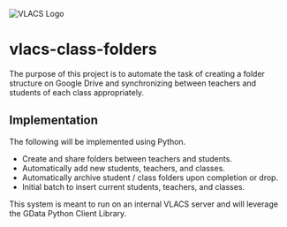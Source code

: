 ![VLACS Logo](http://vlacs.org/images/VLACS_logo_no_dep_website.png)
# vlacs-class-folders #

The purpose of this project is to automate the task of creating a folder structure on Google Drive and synchronizing
between teachers and students of each class appropriately.

## Implementation ##

The following will be implemented using Python.

* Create and share folders between teachers and students.
* Automatically add new students, teachers, and classes.
* Automatically archive student / class folders upon completion or drop.
* Initial batch to insert current students, teachers, and classes.

This system is meant to run on an internal VLACS server and will leverage the GData Python Client Library.
